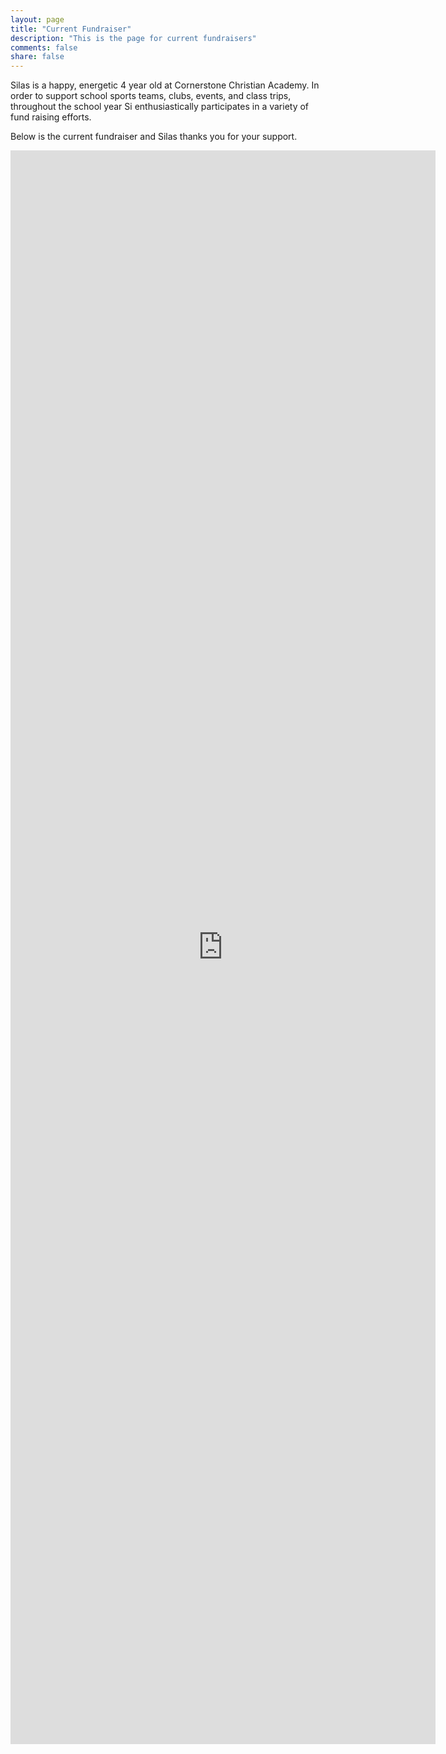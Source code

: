 ```yaml
---
layout: page
title: "Current Fundraiser"
description: "This is the page for current fundraisers"
comments: false
share: false
---
```


Silas is a happy, energetic 4 year old at Cornerstone Christian Academy. In order to support school sports teams, clubs, events, and class trips, throughout the school year Si enthusiastically participates in a variety of fund raising efforts.

Below is the current fundraiser and Silas thanks you for your support.

<iframe src="https://docs.google.com/forms/d/14H_gIuOeG8ePVPjmfjG2KKKgyULgzpKCvuRrLUv-7n8/viewform?embedded=true" width="680" height="2550" frameborder="0" marginheight="0" marginwidth="0">Loading...</iframe>
